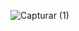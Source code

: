 ![Capturar (1)](https://media.discordapp.net/attachments/940637232912531500/943942534508445706/1645123822707.png) 

